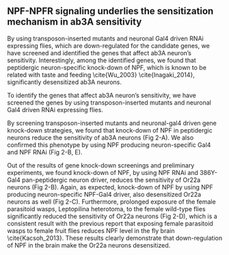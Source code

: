 ## NPF-NPFR signaling underlies the sensitization mechanism in ab3A sensitivity

By using transposon-inserted mutants and neuronal Gal4 driven RNAi expressing flies, which are down-regulated for the candidate genes, we have screened and identified the genes that affect ab3A neuron’s sensitivity. Interestingly, among the identified genes, we found that peptidergic neuron-specific knock-down of NPF, which is known to be related with taste and feeding \cite{Wu_2003} \cite{Inagaki_2014}, significantly desensitized ab3A neurons.

To identify the genes that affect ab3A neuron’s sensitivity, we have screened the genes by using transposon-inserted mutants and neuronal Gal4 driven RNAi expressing flies.

By screening transposon-inserted mutants and neuronal-gal4 driven gene knock-down strategies, we found that knock-down of NPF in peptidergic neurons reduce the sensitivity of ab3A neurons (Fig 2-A). We also confirmed this phenotype by using NPF producing neuron-specific Gal4 and NPF RNAi (Fig 2-B, E). 

Out of the results of gene knock-down screenings and preliminary experiments, we found knock-down of NPF, by using NPF RNAi and 386Y-Gal4 pan-peptidergic neuron driver, reduces the sensitivity of Or22a neurons (Fig 2-B).
Again, as expected, knock-down of NPF by using NPF producing neuron-specific NPF-Gal4 driver, also desensitized Or22a neurons as well (Fig 2-C).
Furthermore, prolonged exposure of the female parasitoid wasps, Leptopilina heterotoma, to the female wild-type flies significantly reduced the sensitivity of Or22a neurons (Fig 2-D), which is a consistent result with the previous report that exposing female parasitoid wasps to female fruit flies reduces NPF level in the fly brain \cite{Kacsoh_2013}.
These results clearly demonstrate that down-regulation of NPF in the brain make the Or22a neurons desensitized.
